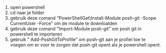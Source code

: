 1. open powershell 
2. cd naar je folder 
3. gebruik deze comand "PowerShellGet\Install-Module posh-git -Scope CurrentUser -Force" om de module te downloalden
4. gebruik deze comand "Import-Module posh-git" om posh git in powershell te importeren
5.  gebruik " Add-PoshGitToProfile" om posh-git aan je profiel toe te voegen om er voor te zorgen dat posh-git opent als je powershell opent.
